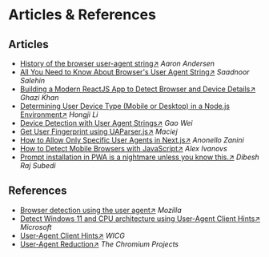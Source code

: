 # Articles & References

## Articles
* [History of the browser user-agent string↗](https://webaim.org/blog/user-agent-string-history/) *Aaron Andersen*
* [All You Need to Know About Browser's User Agent String↗](https://dev.to/saadnoorsalehin/all-you-need-to-know-about-browser-s-user-agent-string-5fe6) *Saadnoor Salehin*
* [Building a Modern ReactJS App to Detect Browser and Device Details↗](https://codewithghazi.substack.com/p/building-a-modern-reactjs-app-to) *Ghazi Khan*
* [Determining User Device Type (Mobile or Desktop) in a Node.js Environment↗](https://levelup.gitconnected.com/determining-user-device-type-mobile-or-desktop-in-a-node-js-environment-e8870bc8f3ea) *Hongji Li*
* [Device Detection with User Agent Strings↗](https://www.aworkinprogress.dev/device-detection-with-ua-strings) *Gao Wei*
* [Get User Fingerprint using UAParser.js↗](https://www.createit.com/blog/get-user-fingerprint-using-uaparser-js/) *Maciej*
* [How to Allow Only Specific User Agents in Next.js↗](https://writech.run/blog/how-to-allow-only-specific-user-agents-in-next-js-f17ed550916c/) *Anonello Zanini*
* [How to Detect Mobile Browsers with JavaScript↗](https://stackdiary.com/detect-mobile-browser-javascript/) *Alex Ivanovs*
* [Prompt installation in PWA is a nightmare unless you know this.↗](https://articles.wesionary.team/prompt-installation-in-pwa-is-a-nightmare-unless-you-know-this-36cb0005e2b2) *Dibesh Raj Subedi*

## References
* [Browser detection using the user agent↗](https://developer.mozilla.org/en-US/docs/Web/HTTP/Browser_detection_using_the_user_agent) *Mozilla*
* [Detect Windows 11 and CPU architecture using User-Agent Client Hints↗](https://learn.microsoft.com/en-us/microsoft-edge/web-platform/how-to-detect-win11) *Microsoft*
* [User-Agent Client Hints↗](https://wicg.github.io/ua-client-hints/) *WICG*
* [User-Agent Reduction↗](https://www.chromium.org/updates/ua-reduction/) *The Chromium Projects*
